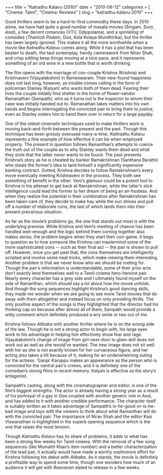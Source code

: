+++
title = "Katradhu Kalavu (2010)"
date = "2010-06-12"
categories = [
  "Cinema: Tamil",
  "Cinema: Reviews"
]
slug = "katradhu-kalavu-2010"
+++

Good thrillers seem to be a hard-to-find commodity these days. In 2010 alone, we have had quite a good number of masala movies (Singam, _Sura_, _Asal_), a few decent romances (VTV, Odippolama), and a sprinkling of comedies (_Thamizh Padam_, _Goa_, Kola Kolaya Mundhirika), but the thriller has been largely ignored. This makes it all the more worthwhile when a movie like _Katradhu Kalavu_ comes along. While it has a plot that has been beaten to death, the taut screenplay, handy camerawork from Nirav Shah, and crisp editing keep things moving at a nice pace, and it represents something of an old wine in a new bottle that is worth drinking.

The film opens with the marriage of con-couple Krishna (Krishna) and Krishnaveni (Vijayalakshmi) in Rameswaram. Their new-found happiness does not last long, however, as trouble comes calling in the form of policeman Stanley (Kalyan) who wants both of them dead. Fearing their lives the couple initially find shelter in the home of flower-vendor Ramanathan (Sampath), who as it turns out is the inspector to whom their case was initially handed out to. Ramanathan takes matters into his own hands and begins interrogating the convicted pair to bring them to justice, even as Stanley orders him to hand them over in return for a large payday.

One of the oldest cinematic techniques used to make thrillers work is moving back-and-forth between the present and the past. Though this technique has been grossly overused many-a-time, _Kattradhu Kalavu_ represents a fine example of how effective it can be when employed properly. The present in question follows Ramanthan’s attempts to coerce the truth out of the couple as to why Stanley wants them dead and what they stole that the latter never wants to be found. The past presents Krishna’s story as he is cheated by banker Ramakrishnan (Santhana Barathi) who steals the former’s idea to land himself a significantly expensive banking contract. Gutted, Krishna decides to follow Ramakrishnan’s every move eventually meeting Krishnaveni in the process. They both see something of benefit in the other. Veni’s glamour could be a potent tool to Krishna in his attempt to get back at Ramakrishnan, while the latter’s slick intelligence could lead the former to her dream of being an air-hostess. And when they realize the potential in their combination after Ramakrishnan has been taken care of, they decide to make hay while the sun shines and pull off a number of elaborate cons, the last of which lands them into their present precarious situation.

As far as the movie’s problems go, the one that stands out most is with the underlying premise. While Krishna and Veni’s meeting of chance has been handled well-enough and the logic behind them coming together also makes sense, the problem begins when they start their con-game. It begs to question as to how someone like Krishna can mastermind some of the more sophisticated cons -- such as their final act -- the pair is shown to pull off. However, once you get past that, the cons themselves are intelligently scripted and involve some neat tricks, which make viewing them interesting. Another problem is that we never know who we should be rooting for. Though the pair’s reformation is understandable, some of their prior acts don’t exactly lend themselves well to a Tamil cinema hero-heroine pair. Nearly every character has a grey side and I ultimately found myself on the side of Ramanthan, which should say a lot about how the movie unfolds. And though the song sequences highlight Krishna’s good dancing skills, they made me wonder when we are going to see more Tamil movies that do away with them altogether and instead focus on only providing thrills. The only positive aspect of the songs is they highlighted that the director had his thinking cap on because after almost all of them, Sampath would provide a witty comment which definitely produced a wry smile or two out of me.

Krishna follows _Alibaba_ with another thriller where he is on the wrong side of the law. Though he is not a strong actor to begin with, his large eyes work to his advantage in helping him effectively show fear and rage. Vijayalakshmi’s change of image from girl-next-door to glam-doll does not work out as well as she would’ve wanted. The new image does not sit well with her as she is not exactly known for her curvaceous figure, and her acting also takes a hit because of it, making for an underwhelming outing for the actress. ‘Ganja’ Karuppu makes an appearance as the person who is convicted for the central pair’s crimes, and it is definitely one of the comedian’s strong films in recent memory. Kalyan is effective as the story’s antagonist.

Sampath’s casting, along with the cinematographer and editor, is one of the film’s biggest strengths. The actor is already having a strong year as a result of his portrayal of a gay in _Goa_ coupled with another generic role in _Asal_, and has added to it with another credible performance. The character itself is suitably written as it takes advantage of Sampath’s is-he-good-or-is-he-bad image and toys with the viewers to think about what Ramanthan will do with the convicted pair. The importance of Nirav Shah and the editor Kasi Viswanathan is highlighted in the superb opening sequence which is the one that raises the most tension.

Though _Katradhu Kalavu_ has its share of problems, it adds to what has been a strong few weeks for Tamil cinema. With the removal of a few song sequences (like Mumaith Khan’s item number) and a better characterization of the lead pair, it actually would have made a worthy sophomore effort for Krishna following his debut with _Alibaba_. As it stands, the movie is definitely a profitable way to spend some time, though one wonders how much of an audience it will get with _Raavanan_ slated to release in a few weeks.
